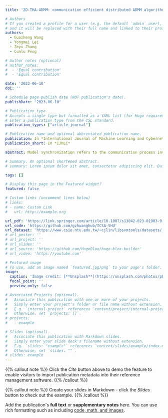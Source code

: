 ```yaml
---
title: '2D-THA-ADMM: communication efficient distributed ADMM algorithm framework based on two-dimensional torus hierarchical AllReduce'

# Authors
# If you created a profile for a user (e.g. the default `admin` user), write the username (folder name) here
# and it will be replaced with their full name and linked to their profile.
authors:
  - Guozheng Wang
  - Yongmei Lei
  - Zeyu Zhang
  - Cunlu Peng

# Author notes (optional)
# author_notes:
#  - 'Equal contribution'
#  - 'Equal contribution'

date: '2023-06-10'
doi: ''

# Schedule page publish date (NOT publication's date).
publishDate: '2023-06-10'

# Publication type.
# Accepts a single type but formatted as a YAML list (for Hugo requirements).
# Enter a publication type from the CSL standard.
publication_types: ["article-journal"]

# Publication name and optional abbreviated publication name.
publication: In *International Journal of Machine Learning and Cybernetics*
publication_short: In *IJMLC*

abstract: Model synchronization refers to the communication process involved in large-scale distributed machine learning tasks. As the cluster scales up, the synchronization of model parameters becomes a challenging task that has to be coordinated among thousands of workers. Firstly, this study proposes a hierarchical AllReduce algorithm structured on a two-dimensional torus (2D-THA), which utilizes a hierarchical structure to synchronize model parameters and maximize bandwidth utilization. Secondly, this study introduces a distributed consensus algorithm called 2D-THA-ADMM, which combines the 2D-THA synchronization algorithm with the alternating direction method of multipliers (ADMM). Thirdly, we evaluate the model parameter synchronization performance of 2D-THA and the scalability of 2D-THA-ADMM on the Tianhe-2 supercomputing platform using real public datasets. Our experiments demonstrate that 2D-THA significantly reduces synchronization time by 63.447% compared to MPI_Allreduce. Furthermore, the proposed 2D-THA-ADMM algorithm exhibits excellent scalability, with a training speed increase of over 3× compared to the state-of-the-art methods, while maintaining high accuracy and computational efficiency.

# Summary. An optional shortened abstract.
# summary: Lorem ipsum dolor sit amet, consectetur adipiscing elit. Duis posuere tellus ac convallis placerat. Proin tincidunt magna sed ex sollicitudin condimentum.

tags: []

# Display this page in the Featured widget?
featured: false

# Custom links (uncomment lines below)
# links:
# - name: Custom Link
#   url: http://example.org

url_pdf: 'https://link.springer.com/article/10.1007/s13042-023-01903-9'
url_code: 'https://github.com/gzhwanghub/ICSA-SHU'
url_dataset: 'https://www.csie.ntu.edu.tw/~cjlin/libsvmtools/datasets/'
# url_poster: ''
# url_project: ''
# url_slides: ''
# url_source: 'https://github.com/HugoBlox/hugo-blox-builder'
# url_video: 'https://youtube.com'

# Featured image
# To use, add an image named `featured.jpg/png` to your page's folder.
image:
  caption: 'Image credit: [**Unsplash**](https://unsplash.com/photos/pLCdAaMFLTE)'
  focal_point: ''
  preview_only: false

# Associated Projects (optional).
#   Associate this publication with one or more of your projects.
#   Simply enter your project's folder or file name without extension.
#   E.g. `internal-project` references `content/project/internal-project/index.md`.
#   Otherwise, set `projects: []`.
# projects:
#   - example

# Slides (optional).
#   Associate this publication with Markdown slides.
#   Simply enter your slide deck's filename without extension.
#   E.g. `slides: "example"` references `content/slides/example/index.md`.
#   Otherwise, set `slides: ""`.
# slides: example
---
```


{{% callout note %}}
Click the _Cite_ button above to demo the feature to enable visitors to import publication metadata into their reference management software.
{{% /callout %}}

{{% callout note %}}
Create your slides in Markdown - click the _Slides_ button to check out the example.
{{% /callout %}}

Add the publication's **full text** or **supplementary notes** here. You can use rich formatting such as including [code, math, and images](https://docs.hugoblox.com/content/writing-markdown-latex/).
